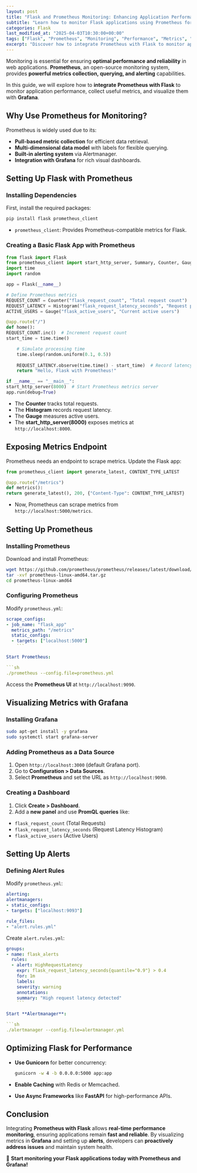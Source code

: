 ```yaml
---
layout: post
title: "Flask and Prometheus Monitoring: Enhancing Application Performance"
subtitle: "Learn how to monitor Flask applications using Prometheus for real-time performance insights"
categories: Flask
last_modified_at: "2025-04-03T10:30:00+00:00"
tags: ["Flask", "Prometheus", "Monitoring", "Performance", "Metrics", "DevOps"]
excerpt: "Discover how to integrate Prometheus with Flask to monitor application performance, track metrics, and optimize API response times."
---
```

Monitoring is essential for ensuring **optimal performance and reliability** in web applications. **Prometheus**, an open-source monitoring system, provides **powerful metrics collection, querying, and alerting** capabilities.

In this guide, we will explore how to **integrate Prometheus with Flask** to monitor application performance, collect useful metrics, and visualize them with **Grafana**.

## Why Use Prometheus for Monitoring?

Prometheus is widely used due to its:

- **Pull-based metric collection** for efficient data retrieval.
- **Multi-dimensional data model** with labels for flexible querying.
- **Built-in alerting system** via Alertmanager.
- **Integration with Grafana** for rich visual dashboards.

## Setting Up Flask with Prometheus

### Installing Dependencies

First, install the required packages:

```sh
pip install flask prometheus_client
```

- `prometheus_client`: Provides Prometheus-compatible metrics for Flask.

### Creating a Basic Flask App with Prometheus

```python
from flask import Flask
from prometheus_client import start_http_server, Summary, Counter, Gauge, Histogram
import time
import random

app = Flask(__name__)

# Define Prometheus metrics
REQUEST_COUNT = Counter("flask_request_count", "Total request count")
REQUEST_LATENCY = Histogram("flask_request_latency_seconds", "Request processing time")
ACTIVE_USERS = Gauge("flask_active_users", "Current active users")

@app.route("/")
def home():
REQUEST_COUNT.inc()  # Increment request count
start_time = time.time()

    # Simulate processing time
    time.sleep(random.uniform(0.1, 0.5))  
    
    REQUEST_LATENCY.observe(time.time() - start_time)  # Record latency
    return "Hello, Flask with Prometheus!"

if __name__ == "__main__":
start_http_server(8000)  # Start Prometheus metrics server
app.run(debug=True)
```

- The **Counter** tracks total requests.
- The **Histogram** records request latency.
- The **Gauge** measures active users.
- The **start_http_server(8000)** exposes metrics at `http://localhost:8000`.

## Exposing Metrics Endpoint

Prometheus needs an endpoint to scrape metrics. Update the Flask app:

```python
from prometheus_client import generate_latest, CONTENT_TYPE_LATEST

@app.route("/metrics")
def metrics():
return generate_latest(), 200, {"Content-Type": CONTENT_TYPE_LATEST}
```

- Now, Prometheus can scrape metrics from `http://localhost:5000/metrics`.

## Setting Up Prometheus

### Installing Prometheus

Download and install Prometheus:

```sh
wget https://github.com/prometheus/prometheus/releases/latest/download/prometheus-linux-amd64.tar.gz
tar -xvf prometheus-linux-amd64.tar.gz
cd prometheus-linux-amd64
```

### Configuring Prometheus

Modify `prometheus.yml`:

```yml
scrape_configs:
- job_name: "flask_app"
  metrics_path: "/metrics"
  static_configs:
  - targets: ["localhost:5000"]
    ```

Start Prometheus:

```sh
./prometheus --config.file=prometheus.yml
```

Access the **Prometheus UI** at `http://localhost:9090`.

## Visualizing Metrics with Grafana

### Installing Grafana

```sh
sudo apt-get install -y grafana
sudo systemctl start grafana-server
```

### Adding Prometheus as a Data Source

1. Open `http://localhost:3000` (default Grafana port).
2. Go to **Configuration > Data Sources**.
3. Select **Prometheus** and set the URL as `http://localhost:9090`.

### Creating a Dashboard

1. Click **Create > Dashboard**.
2. Add a **new panel** and use **PromQL queries** like:

  - `flask_request_count` (Total Requests)
  - `flask_request_latency_seconds` (Request Latency Histogram)
  - `flask_active_users` (Active Users)

## Setting Up Alerts

### Defining Alert Rules

Modify `prometheus.yml`:

```yml
alerting:
alertmanagers:
- static_configs:
- targets: ["localhost:9093"]

rule_files:
- "alert.rules.yml"
  ```

Create `alert.rules.yml`:

```yml
groups:
- name: flask_alerts
  rules:
  - alert: HighRequestLatency
    expr: flask_request_latency_seconds{quantile="0.9"} > 0.4
    for: 1m
    labels:
    severity: warning
    annotations:
    summary: "High request latency detected"
    ```

Start **Alertmanager**:

```sh
./alertmanager --config.file=alertmanager.yml
```

## Optimizing Flask for Performance

- **Use Gunicorn** for better concurrency:

  ```sh
  gunicorn -w 4 -b 0.0.0.0:5000 app:app
  ```

- **Enable Caching** with Redis or Memcached.
- **Use Async Frameworks** like **FastAPI** for high-performance APIs.

## Conclusion

Integrating **Prometheus with Flask** allows **real-time performance monitoring**, ensuring applications remain **fast and reliable**. By visualizing metrics in **Grafana** and setting up **alerts**, developers can **proactively address issues** and maintain system health.

🚀 **Start monitoring your Flask applications today with Prometheus and Grafana!**  
